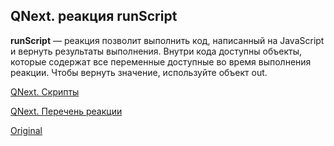 ## QNext. реакция runScript

**runScript** — реакция позволит выполнить код, написанный на JavaScript и вернуть результаты выполнения. Внутри кода доступны объекты, которые содержат все переменные доступные во время выполнения реакции. Чтобы вернуть значение, используйте объект out. 



[QNext. Скрипты](/docs-test/_export/script)

[QNext. Перечень реакции](/docs-test/_export/reactions)
  
[Original](https://telegra.ph/QNext-admin-reaction-runScript-05-09)